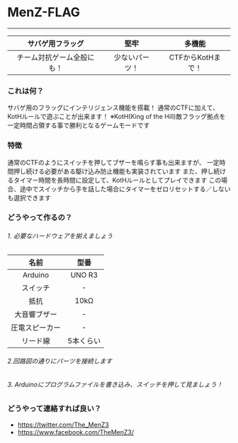 # MenZ-FLAG #
***

|サバゲ用フラッグ|堅牢|多機能|
|:---:|:---:|:---:|
|チーム対抗ゲーム全般にも！|少ないパーツ！|CTFからKotHまで！|

### これは何？ ###

サバゲ用のフラッグにインテリジェンス機能を搭載！
通常のCTFに加えて、KotHルールで遊ぶことが出来ます！
※KotH(King of the Hill)敵フラッグ拠点を一定時間占領する事で勝利となるゲームモードです

### 特徴 ###

通常のCTFのようにスイッチを押してブザーを鳴らす事も出来ますが、
一定時間押し続ける必要がある駆け込み防止機能も実装されています
また、押し続けるタイマー時間を長時間に設定して、KotHルールとしてプレイできます
この場合、途中でスイッチから手を話した場合にタイマーをゼロリセットする／しないも選択できます

### どうやって作るの？ ###

###### 1. 必要なハードウェアを揃えましょう  

|名前|型番|
|:---:|:---:|
|Arduino|UNO R3|
|スイッチ|-|
|抵抗|10kΩ|
|大音響ブザー|-|
|圧電スピーカー|-|
|リード線|5本くらい|

###### 2.回路図の通りにパーツを接続します</dt>

###### 3. Arduinoにプログラムファイルを書き込み、スイッチを押して見ましょう！

### どうやって連絡すれば良い？ ###

* https://twitter.com/The_MenZ3
* https://www.facebook.com/TheMenZ3/

